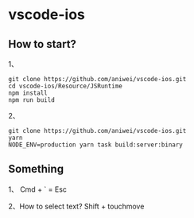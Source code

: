 # vscode-ios

## How to start?

1、
```
git clone https://github.com/aniwei/vscode-ios.git
cd vscode-ios/Resource/JSRuntime
npm install
npm run build
```

2、
```
git clone https://github.com/aniwei/vscode-ios.git 
yarn 
NODE_ENV=production yarn task build:server:binary
```

## Something
1、 Cmd + ` = Esc

2、How to select text? Shift + touchmove
